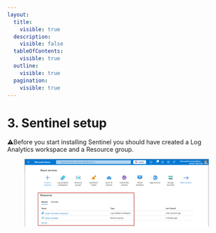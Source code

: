 ```yaml
---
layout:
  title:
    visible: true
  description:
    visible: false
  tableOfContents:
    visible: true
  outline:
    visible: true
  pagination:
    visible: true
---
```


# 3. Sentinel setup

⚠️Before you start installing Sentinel you should have created a Log Analytics workspace and a Resource group.

<figure><img src="../.gitbook/assets/image (23).png" alt=""><figcaption></figcaption></figure>













